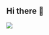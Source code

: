 ## Hi there 👋

<p align="left">  
<a href="https://github.com/juny0414">
<img  src="https://readme-components.vercel.app/api?component=logo&fill=black&logo=github">
</a>
</p>

